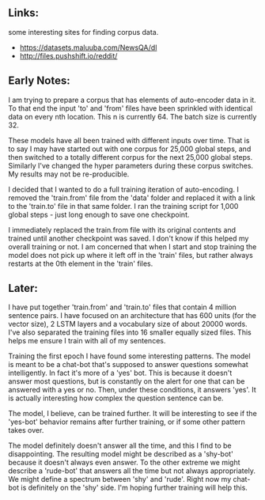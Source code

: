 Links:
--------
some interesting sites for finding corpus data.


* https://datasets.maluuba.com/NewsQA/dl
* http://files.pushshift.io/reddit/

Early Notes:
-------
I am trying to prepare a corpus that has elements of auto-encoder data in it. To that end the input 'to' and 'from' files have been sprinkled with identical data on every nth location. This n is currently 64. The batch size is currently 32.

These models have all been trained with different inputs over time. That is to say I may have started out with one corpus for 25,000 global steps, and then switched to a totally different corpus for the next 25,000 global steps. Similarly I've changed the hyper parameters during these corpus switches. My results may not be re-producible.

I decided that I wanted to do a full training iteration of auto-encoding. I removed the 'train.from' file from the 'data' folder and replaced it with a link to the 'train.to' file in that same folder. I ran the training script for 1,000 global steps - just long enough to save one checkpoint.

I immediately replaced the train.from file with its original contents and trained until another checkpoint was saved. I don't know if this helped my overall training or not. I am concerned that when I start and stop training the model does not pick up where it left off in the 'train' files, but rather always restarts at the 0th element in the 'train' files.

Later:
------
I have put together 'train.from' and 'train.to' files that contain 4 million sentence pairs. I have focused on an architecture that has 600 units (for the vector size), 2 LSTM layers and a vocabulary size of about 20000 words. I've also separated the training files into 16 smaller equally sized files. This helps me ensure I train with all of my sentences.

Training the first epoch I have found some interesting patterns. The model is meant to be a chat-bot that's supposed to answer questions somewhat intelligently. In fact it's more of a 'yes' bot. This is because it doesn't answer most questions, but is constantly on the alert for one that can be answered with a yes or no. Then, under these conditions, it answers 'yes'. It is actually interesting how complex the question sentence can be. 

The model, I believe, can be trained further. It will be interesting to see if the 'yes-bot' behavior remains after further training, or if some other pattern takes over. 

The model definitely doesn't answer all the time, and this I find to be disappointing. The resulting model might be described as a 'shy-bot' because it doesn't always even answer. To the other extreme we might describe a 'rude-bot' that answers all the time but not always appropriately. We might define a spectrum between 'shy' and 'rude'. Right now my chat-bot is definitely on the 'shy' side. I'm hoping further training will help this.

